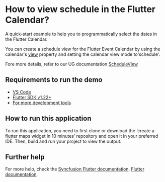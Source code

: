 # How to view schedule in the Flutter Calendar?

A quick-start example to help you to programmatically select the dates in the Flutter Calendar.

You can create a schedule view for the Flutter Event Calendar by using the calendar's [view](https://help.syncfusion.com/flutter/calendar/getting-started#change-different-calendar-views) property and setting the calendar view mode to'schedule'.

Fore more details, refer to our UG documentation [ScheduleView](https://help.syncfusion.com/flutter/calendar/schedule-view)

## Requirements to run the demo
* [VS Code](https://code.visualstudio.com/download)
* [Flutter SDK v1.22+](https://flutter.dev/docs/development/tools/sdk/overview)
* [For more development tools](https://flutter.dev/docs/development/tools/devtools/overview)

## How to run this application
To run this application, you need to first clone or download the ‘create a flutter maps widget in 10 minutes’ repository and open it in your preferred IDE. Then, build and run your project to view the output.

## Further help
For more help, check the [Syncfusion Flutter documentation](https://help.syncfusion.com/flutter/introduction/overview),
 [Flutter documentation](https://flutter.dev/docs/get-started/install).